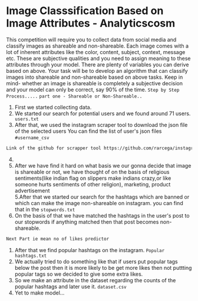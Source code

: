 # Image Classsification Based on Image Attributes - Analyticscosm
 This competition will require you to collect data from social media and classify images as shareable and non-shareable. Each image comes with a lot of inherent attributes like the color, content, subject, context, message etc. These are subjective qualities and you need to assign meaning to these attributes through your model.  There are plenty of variables you can derive based on above. Your task will be to develop an algorithm that can classify images into shareable and non-shareable based on above tasks. Keep in mind- whether an image is shareable is completely a subjective decision and your model can only be correct, say 90% of the time.
``` Step by Step Process..... ```
```part one - Shareable or Non-Shareable.. ```
1. First we started collecting data.
2. We started our search for potential users and we found around 71 users. ``` users.txt```
3. After that, we used the instagram scraper tool to download the json file of the selected users You can find the list of user's json files 
```#username_csv```

```bash
Link of the github for scrapper tool https://github.com/rarcega/instagram-scraper
```
4. 
5. After we have find it hard on what basis we our gonna decide that image is shareable or not, we have thought of on the basis of religious sentiments(like indian flag on slippers make indians crazy,or like someone hurts sentiments of other religion), marketing, product advertisement  
5.After that we started our search for the hashtags which are banned or which can make the image non-shareable on instagram. you can find that in the ``` stopwords.txt ```
6. On the basis of that we have matched the hashtags in the user's post to our stopwords if anything matched then that post becomes non-shareable.
``` bash
Next Part ie mean no of likes predictor
```
1. After that we find popular hashtags on the instagram. ``` Popular hashtags.txt  ```
2. We actually tried to do something like that if users put popular tags below the post then it is more likely to be get more likes then not puttting popular tags so we decided to give some extra likes.
3. So we make an attribute in the dataset regarding the counts of the popular hashtags and later use it. ``` dataset.csv ```
4. Yet to make model...
